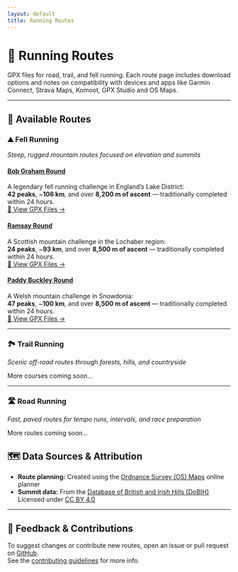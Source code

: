 ```yaml
---
layout: default
title: Running Routes
---
```


# 🏃 Running Routes

GPX files for road, trail, and fell running.
Each route page includes download options and notes on compatibility with devices and apps like Garmin Connect, Strava Maps, Komoot, GPX Studio and OS Maps.

---

## 📍 Available Routes

### ⛰️ Fell Running  
_Steep, rugged mountain routes focused on elevation and summits_

#### [Bob Graham Round](/running-routes/fell/bob-graham-round/)
A legendary fell running challenge in England’s Lake District:  
**42 peaks**, ~**106 km**, and over **8,200 m of ascent** — traditionally completed within 24 hours.  
[🔗 View GPX Files →](/running-routes/fell/bob-graham-round/)

#### [Ramsay Round](/running-routes/fell/ramsay-round/)
A Scottish mountain challenge in the Lochaber region:  
**24 peaks**, ~**93 km**, and over **8,500 m of ascent** — traditionally completed within 24 hours.  
[🔗 View GPX Files →](/running-routes/fell/ramsay-round/)

#### [Paddy Buckley Round](/running-routes/fell/paddy-buckley-round/)
A Welsh mountain challenge in Snowdonia:  
**47 peaks**, ~**100 km**, and over **8,500 m of ascent** — traditionally completed within 24 hours.  
[🔗 View GPX Files →](/running-routes/fell/paddy-buckley-round/)

---

### 🏞️ Trail Running  
_Scenic off-road routes through forests, hills, and countryside_

More courses coming soon…

---

### 🛣️ Road Running  
_Fast, paved routes for tempo runs, intervals, and race preparation_

More routes coming soon…


## 🗺️ Data Sources & Attribution

- **Route planning:** Created using the [Ordnance Survey (OS) Maps](https://explore.osmaps.com/) online planner  
- **Summit data:** From the [Database of British and Irish Hills (DoBIH)](https://www.hills-database.co.uk/)  
  Licensed under [CC BY 4.0](https://creativecommons.org/licenses/by/4.0/)

---

## 🤝 Feedback & Contributions

To suggest changes or contribute new routes, open an issue or pull request on [GitHub](https://github.com/thomasturrell/running-routes).  
See the [contributing guidelines](https://github.com/thomasturrell/running-routes/blob/main/CONTRIBUTING.md) for more info.
